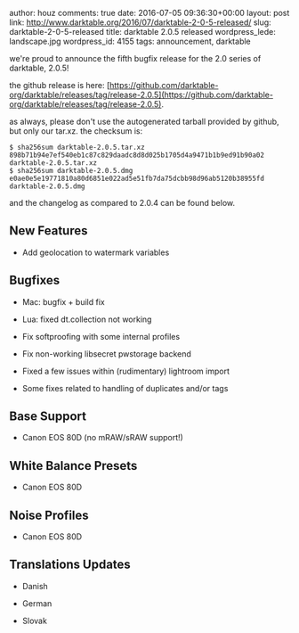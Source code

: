 author: houz
comments: true
date: 2016-07-05 09:36:30+00:00
layout: post
link: http://www.darktable.org/2016/07/darktable-2-0-5-released/
slug: darktable-2-0-5-released
title: darktable 2.0.5 released
wordpress_lede: landscape.jpg
wordpress_id: 4155
tags: announcement, darktable

we're proud to announce the fifth bugfix release for the 2.0 series of darktable, 2.0.5!

the github release is here: [https://github.com/darktable-org/darktable/releases/tag/release-2.0.5](https://github.com/darktable-org/darktable/releases/tag/release-2.0.5).

as always, please don't use the autogenerated tarball provided by github, but only our tar.xz. the checksum is:

    
    $ sha256sum darktable-2.0.5.tar.xz
    898b71b94e7ef540eb1c87c829daadc8d8d025b1705d4a9471b1b9ed91b90a02 darktable-2.0.5.tar.xz
    $ sha256sum darktable-2.0.5.dmg
    e0ae0e5e19771810a80d6851e022ad5e51fb7da75dcbb98d96ab5120b38955fd  darktable-2.0.5.dmg


and the changelog as compared to 2.0.4 can be found below.


## New Features





 	
  * Add geolocation to watermark variables




## Bugfixes





 	
  * Mac: bugfix + build fix

 	
  * Lua: fixed dt.collection not working

 	
  * Fix softproofing with some internal profiles

 	
  * Fix non-working libsecret pwstorage backend

 	
  * Fixed a few issues within (rudimentary) lightroom import

 	
  * Some fixes related to handling of duplicates and/or tags




## Base Support





 	
  * Canon EOS 80D (no mRAW/sRAW support!)




## White Balance Presets





 	
  * Canon EOS 80D




## Noise Profiles





 	
  * Canon EOS 80D




## Translations Updates





 	
  * Danish

 	
  * German

 	
  * Slovak


